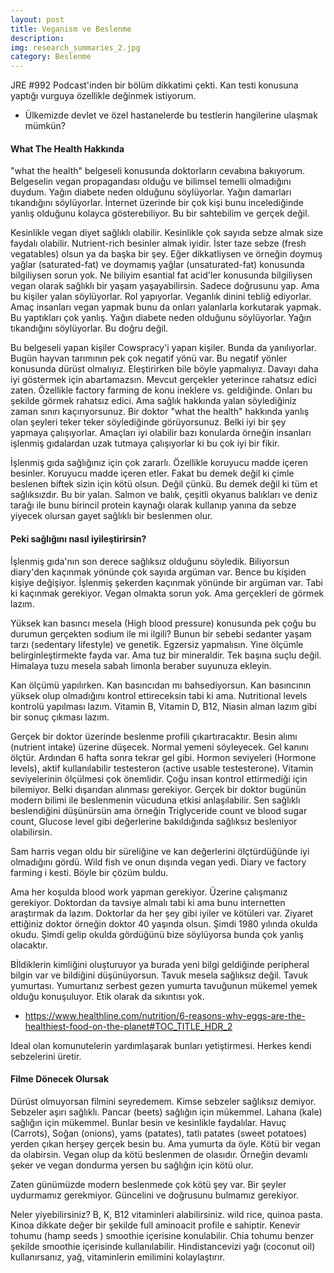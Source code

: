 ```yaml
---
layout: post
title: Veganism ve Beslenme
description: 
img: research_summaries_2.jpg
category: Beslenme
---
```


JRE #992 Podcast'inden bir bölüm dikkatimi çekti. Kan testi konusuna yaptığı vurguya özellikle değinmek istiyorum.

* Ülkemizde devlet ve özel hastanelerde bu testlerin hangilerine ulaşmak mümkün?

#### What The Health Hakkında 

"what the health" belgeseli konusunda doktorların cevabına bakıyorum. Belgeselin vegan propagandası olduğu ve bilimsel temelli olmadığını duydum. Yağın diabete neden olduğunu söylüyorlar. Yağın damarları tıkandığını söylüyorlar. İnternet üzerinde bir çok kişi bunu incelediğinde yanlış olduğunu kolayca gösterebiliyor. Bu bir sahtebilim ve gerçek değil. 

Kesinlikle vegan diyet sağlıklı olabilir. Kesinlikle çok sayıda sebze almak size faydalı olabilir. Nutrient-rich besinler almak iyidir. İster taze sebze (fresh vegatables) olsun ya da başka bir şey. Eğer dikkatliysen ve örneğin doymuş yağlar (saturated-fat) ve doymamış yağlar (unsaturated-fat) konusunda bilgiliysen sorun yok. Ne biliyim esantial fat acid'ler konusunda bilgiliysen vegan olarak sağlıklı bir yaşam yaşayabilirsin. Sadece doğrusunu yap. Ama bu kişiler yalan söylüyorlar. Rol yapıyorlar. Veganlık dinini tebliğ ediyorlar. Amaç insanları vegan yapmak bunu da onları yalanlarla korkutarak yapmak. Bu yaptıkları çok yanlış. Yağın diabete neden olduğunu söylüyorlar. Yağın tıkandığını söylüyorlar. Bu doğru değil.

Bu belgeseli yapan kişiler Cowspracy'i yapan kişiler. Bunda da yanılıyorlar. 
Bugün hayvan tarımının pek çok negatif yönü var. Bu negatif yönler konusunda dürüst olmalıyız. Eleştirirken bile böyle yapmalıyız. Davayı daha iyi göstermek için abartamazsın. Mevcut gerçekler yeterince rahatsız edici zaten. Özellikle factory farming de konu ineklere vs. geldiğinde. Onları bu şekilde görmek rahatsız edici. Ama sağlık hakkında yalan söylediğiniz zaman sınırı kaçırıyorsunuz. Bir doktor "what the health" hakkında yanlış olan şeyleri teker teker söylediğinde görüyorsunuz. Belki iyi bir şey yapmaya çalışıyorlar. Amaçları iyi olabilir bazı konularda örneğin insanları işlenmiş gıdalardan uzak tutmaya çalışıyorlar ki bu çok iyi bir fikir. 

İşlenmiş gıda sağlığınız için çok zararlı. Özellikle koruyucu madde içeren besinler. Koruyucu madde içeren etler. Fakat bu demek değil ki çimle beslenen biftek sizin için kötü olsun. Değil çünkü. Bu demek değil ki tüm et sağlıksızdır. Bu bir yalan. Salmon ve balık, çeşitli okyanus balıkları ve deniz tarağı ile bunu birincil protein kaynağı olarak kullanıp yanına da sebze yiyecek olursan gayet sağlıklı bir beslenmen olur.

#### Peki sağlığını nasıl iyileştirirsin?

İşlenmiş gıda'nın son derece sağlıksız olduğunu söyledik. Biliyorsun diary'den kaçınmak yönünde çok sayıda argüman var. Bence bu kişiden kişiye değişiyor. İşlenmiş şekerden kaçınmak yönünde bir argüman var. Tabi ki kaçınmak gerekiyor. Vegan olmakta sorun yok. Ama gerçekleri de görmek lazım.

Yüksek kan basıncı mesela (High blood pressure) konusunda pek çoğu bu durumun gerçekten sodium ile mi ilgili? Bunun bir sebebi sedanter yaşam tarzı (sedentary lifestyle) ve genetik. Egzersiz yapmalısın. Yine ölçümle belirginleştirmekte fayda var. Ama tuz bir mineraldir. Tek başına suçlu değil. Himalaya tuzu mesela sabah limonla beraber suyunuza ekleyin. 

Kan ölçümü yapılırken. Kan basıncıdan mı bahsediyorsun. Kan basıncının yüksek olup olmadığını kontrol ettireceksin tabi ki ama. Nutritional levels kontrolü yapılması lazım. Vitamin B, Vitamin D, B12, Niasin  alman lazım gibi bir sonuç çıkması lazım.

Gerçek bir doktor üzerinde beslenme profili çıkartıracaktır. Besin alımı (nutrient intake) üzerine düşecek. Normal yemeni söyleyecek. Gel kanını ölçtür. Ardından 6 hafta sonra tekrar gel gibi. Hormon seviyeleri (Hormone levels), aktif kullanılabilir testesteron (active usable testesterone). Vitamin seviyelerinin ölçülmesi çok önemlidir. Çoğu insan kontrol ettirmediği için bilemiyor. Belki dışarıdan alınması gerekiyor. Gerçek bir doktor bugünün modern bilimi ile beslenmenin vücuduna etkisi anlaşılabilir. Sen sağlıklı beslendiğini düşünürsün ama örneğin Triglyceride count ve blood sugar count, Glucose level gibi değerlerine bakıldığında sağlıksız besleniyor olabilirsin. 

Sam harris vegan oldu bir süreliğine ve kan değerlerini ölçtürdüğünde iyi olmadığını gördü. Wild fish ve onun dışında  vegan yedi. Diary ve factory farming i kesti. Böyle bir çözüm buldu.

Ama her koşulda blood work yapman gerekiyor. Üzerine çalışmanız gerekiyor.  Doktordan da tavsiye almalı tabi ki ama bunu internetten araştırmak da lazım. Doktorlar da her şey gibi iyiler ve kötüleri var.  Ziyaret ettiğiniz doktor örneğin doktor 40 yaşında olsun. Şimdi 1980 yılında okulda okudu. Şimdi gelip okulda gördüğünü bize söylüyorsa bunda çok yanlış olacaktır. 

Bİldiklerin kimliğini oluşturuyor ya burada yeni bilgi geldiğinde peripheral bilgin var ve bildiğini düşünüyorsun. Tavuk mesela sağlıksız değil. Tavuk yumurtası. Yumurtanız serbest gezen yumurta tavuğunun mükemel yemek olduğu konuşuluyor. Etik olarak da sıkıntısı yok.

* https://www.healthline.com/nutrition/6-reasons-why-eggs-are-the-healthiest-food-on-the-planet#TOC_TITLE_HDR_2

Ideal olan komunutelerin yardımlaşarak bunları yetiştirmesi. Herkes kendi sebzelerini üretir.

#### Filme Dönecek Olursak

Dürüst olmuyorsan filmini seyredemem. Kimse sebzeler sağlıksız demiyor. Sebzeler aşırı sağlıklı. Pancar (beets) sağlığın için mükemmel.  Lahana (kale) sağlığın için mükemmel. Bunlar besin ve kesinlikle faydalılar. Havuç (Carrots), Soğan (onions), yams (patates), tatlı patates (sweet potatoes) yerden çıkan herşey gerçek besin bu. Ama yumurta da öyle.  Kötü bir vegan da olabirsin. Vegan olup da kötü beslenmen de olasıdır. Örneğin devamlı şeker ve vegan dondurma yersen bu sağlığın için kötü olur.

Zaten günümüzde modern beslenmede çok kötü şey var. Bir şeyler uydurmamız gerekmiyor. Güncelini ve doğrusunu bulmamız gerekiyor. 

Neler yiyebilirsiniz? B, K, B12 vitaminleri alabilirsiniz. wild rice, quinoa pasta. Kinoa dikkate değer bir şekilde full aminoacit profile e sahiptir. 
Kenevir tohumu (hamp seeds ) smoothie içerisine konulabilir. 
Chia tohumu benzer şekilde smoothie içerisinde kullanılabilir.  Hindistancevizi yağı (coconut oil) kullanırsanız, yağ, vitaminlerin emilimini kolaylaştırır.
